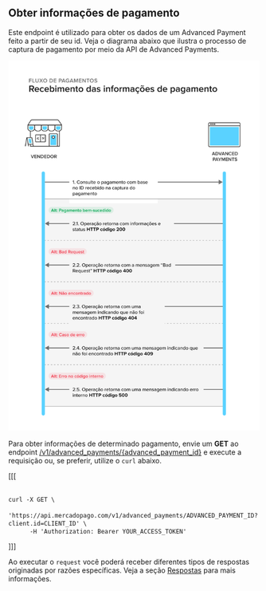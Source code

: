 ## Obter informações de pagamento

Este endpoint é utilizado para obter os dados de um Advanced Payment feito a partir de seu id.  Veja o diagrama abaixo que ilustra o processo de captura de pagamento por meio da API de Advanced Payments.

![get-payment-info](/images/wallet-connect/get-payment-information.pt.png)


Para obter informações de determinado pagamento, envie um **GET** ao endpoint [/v1/advanced_payments/{advanced_payment_id}](/developers/pt/reference/wallet_connect/_advanced_payments_advanced_payment_id/get) e execute a requisição ou, se preferir, utilize o `curl` abaixo.

[[[
```curl

curl -X GET \
    'https://api.mercadopago.com/v1/advanced_payments/ADVANCED_PAYMENT_ID?client.id=CLIENT_ID' \
      -H 'Authorization: Bearer YOUR_ACCESS_TOKEN'

```
]]]

Ao executar o `request` você poderá receber diferentes tipos de respostas originadas por razões específicas. Veja a seção [Respostas](/developers/pt/docs/wallet-connect/advanced-payments/get-payment-information/returns) para mais informações.